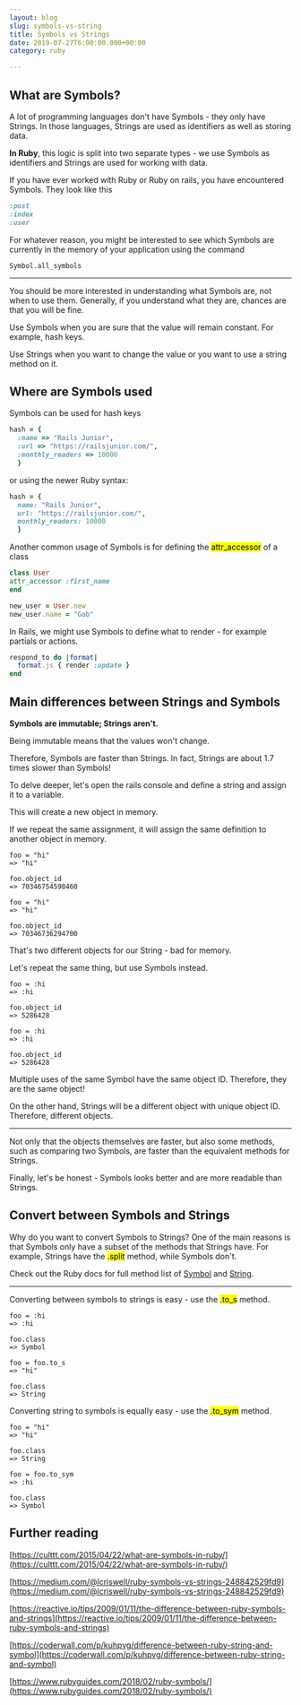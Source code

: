 ```yaml
---
layout: blog
slug: symbols-vs-string
title: Symbols vs Strings
date: 2019-07-27T6:00:00.000+00:00
category: ruby

---
```


## What are Symbols?

A lot of programming languages don't have Symbols - they only have Strings. In those languages, Strings are used as identifiers as well as storing data. 

<b>In Ruby</b>, this logic is split into two separate types - we use Symbols as identifiers and Strings are used for working with data.

If you have ever worked with Ruby or Ruby on rails, you have encountered Symbols. They look like this

```rb
:post
:index
:user
```

For whatever reason, you might be interested to see which Symbols are currently in the memory of your application using the command

```console
Symbol.all_symbols
```

<hr>

You should be more interested in understanding what Symbols are, not when to use them. Generally, if you understand what they are, chances are that you will be fine.

Use Symbols when you are sure that the value will remain constant. For example, hash keys.

Use Strings when you want to change the value or you want to use a string method on it.

## Where are Symbols used

Symbols can be used for hash keys

```rb
hash = {
  :name => "Rails Junior", 
  :url => "https://railsjunior.com/", 
  :monthly_readers => 10000
  }
```

or using the newer Ruby syntax:

```rb
hash = {
  name: "Rails Junior", 
  url: "https://railsjunior.com/", 
  monthly_readers: 10000
  }
```

Another common usage of Symbols is for defining the <mark>attr_accessor</mark> of a class

```rb
class User  
attr_accessor :first_name  
end

new_user = User.new
new_user.name = "Gob"
```

In Rails, we might use Symbols to define what to render - for example partials or actions.

```rb
respond_to do |format|
  format.js { render :update }
end
```

## Main differences between Strings and Symbols

<b>Symbols are immutable; Strings aren't.</b>

Being immutable means that the values won't change. 

Therefore, Symbols are faster than Strings. In fact, Strings are about 1.7 times slower than Symbols!

To delve deeper, let's open the rails console and define a string and assign it to a variable. 

This will create a new object in memory. 

If we repeat the same assignment, it will assign the same definition to another object in memory.

```console
foo = "hi"
=> "hi" 

foo.object_id
=> 70346754598460 

foo = "hi"
=> "hi" 

foo.object_id
=> 70346736294700 
```

That's two different objects for our String - bad for memory.

Let's repeat the same thing, but use Symbols instead.

```console
foo = :hi
=> :hi 

foo.object_id
=> 5286428 

foo = :hi
=> :hi 

foo.object_id
=> 5286428 
```

Multiple uses of the same Symbol have the same object ID. Therefore, they are the same object! 

On the other hand, Strings will be a different object with unique object ID. Therefore, different objects.

<hr>

Not only that the objects themselves are faster, but also some methods, such as comparing two Symbols, are faster than the equivalent methods for Strings.

Finally, let's be honest - Symbols looks better and are more readable than Strings.

## Convert between Symbols and Strings

Why do you want to convert Symbols to Strings? One of the main reasons is that Symbols only have a subset of the methods that Strings have. For example, Strings have the <mark>.split</mark> method, while Symbols don't.

Check out the Ruby docs for full method list of <a href="https://ruby-doc.org/core-2.5.0/Symbol.html" target="_blanks">Symbol</a> and <a href="https://ruby-doc.org/core-2.4.0/String.html" target="_blanks">String</a>.

<hr>

Converting between symbols to strings is easy - use the <mark>.to_s</mark> method.

```console 
foo = :hi
=> :hi 

foo.class
=> Symbol 

foo = foo.to_s
=> "hi" 

foo.class
=> String 
```

Converting string to symbols is equally easy - use the <mark>.to_sym</mark> method.

```console
foo = "hi"
=> "hi" 

foo.class
=> String 

foo = foo.to_sym
=> :hi 

foo.class
=> Symbol 
```

## Further reading

[https://culttt.com/2015/04/22/what-are-symbols-in-ruby/](https://culttt.com/2015/04/22/what-are-symbols-in-ruby/)

[https://medium.com/@lcriswell/ruby-symbols-vs-strings-248842529fd9](https://medium.com/@lcriswell/ruby-symbols-vs-strings-248842529fd9)

[https://reactive.io/tips/2009/01/11/the-difference-between-ruby-symbols-and-strings](https://reactive.io/tips/2009/01/11/the-difference-between-ruby-symbols-and-strings)

[https://coderwall.com/p/kuhpvg/difference-between-ruby-string-and-symbol](https://coderwall.com/p/kuhpvg/difference-between-ruby-string-and-symbol)

[https://www.rubyguides.com/2018/02/ruby-symbols/](https://www.rubyguides.com/2018/02/ruby-symbols/)